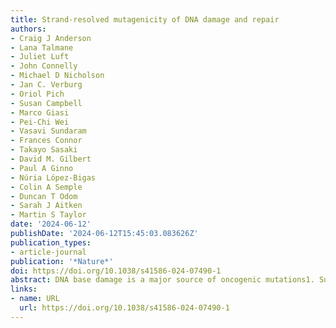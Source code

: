 ```yaml
---
title: Strand-resolved mutagenicity of DNA damage and repair
authors:
- Craig J Anderson
- Lana Talmane
- Juliet Luft
- John Connelly
- Michael D Nicholson
- Jan C. Verburg
- Oriol Pich
- Susan Campbell
- Marco Giasi
- Pei-Chi Wei
- Vasavi Sundaram
- Frances Connor
- Takayo Sasaki
- David M. Gilbert
- Paul A Ginno
- Núria López-Bigas
- Colin A Semple
- Duncan T Odom
- Sarah J Aitken
- Martin S Taylor
date: '2024-06-12'
publishDate: '2024-06-12T15:45:03.083626Z'
publication_types:
- article-journal
publication: '*Nature*'
doi: https://doi.org/10.1038/s41586-024-07490-1
abstract: DNA base damage is a major source of oncogenic mutations1. Such damage can produce strand-phased mutation patterns and multiallelic variation through the process of lesion segregation2. Here we exploited these properties to reveal how strand-asymmetric processes, such as replication and transcription, shape DNA damage and repair. Despite distinct mechanisms of leading and lagging strand replication3,4, we observe identical fidelity and damage tolerance for both strands. For small alkylation adducts of DNA, our results support a model in which the same translesion polymerase is recruited on-the-fly to both replication strands, starkly contrasting the strand asymmetric tolerance of bulky UV-induced adducts5. The accumulation of multiple distinct mutations at the site of persistent lesions provides the means to quantify the relative efficiency of repair processes genome wide and at single-base resolution. At multiple scales, we show DNA damage-induced mutations are largely shaped by the influence of DNA accessibility on repair efficiency, rather than gradients of DNA damage. Finally, we reveal specific genomic conditions that can actively drive oncogenic mutagenesis by corrupting the fidelity of nucleotide excision repair. These results provide insight into how strand-asymmetric mechanisms underlie the formation, tolerance and repair of DNA damage, thereby shaping cancer genome evolution.
links:
- name: URL
  url: https://doi.org/10.1038/s41586-024-07490-1
---
```


